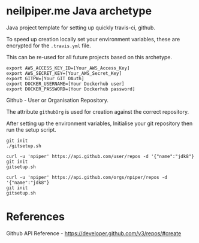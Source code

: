 # neilpiper.me Java archetype

Java project template for setting up quickly travis-ci, github.


To speed up creation locally set your environment variables, these are encrypted for the `.travis.yml` file.

This can be re-used for all future projects based on this archetype.

```
export AWS_ACCESS_KEY_ID=[Your_AWS_Access_Key]
export AWS_SECRET_KEY=[Your_AWS_Secret_Key]
export GITPW=[Your GIT OAuth]
export DOCKER_USERNAME=[Your Dockerhub user]
export DOCKER_PASSWORD=[Your Dockerhub password]
```


Github - User or Organisation Repository.

The attribute `githubOrg` is used for creation against the correct repository.


After setting up the environment variables, Initialise your git repository then run the setup script.

```
git init
./gitsetup.sh
```




```
curl -u 'npiper' https://api.github.com/user/repos -d '{"name":"jdk8"}
git init
gitsetup.sh	
```


```
curl -u 'npiper' https://api.github.com/orgs/npiper/repos -d '{"name":"jdk8"}
git init
gitsetup.sh	
```

# References

Github API Reference - https://developer.github.com/v3/repos/#create